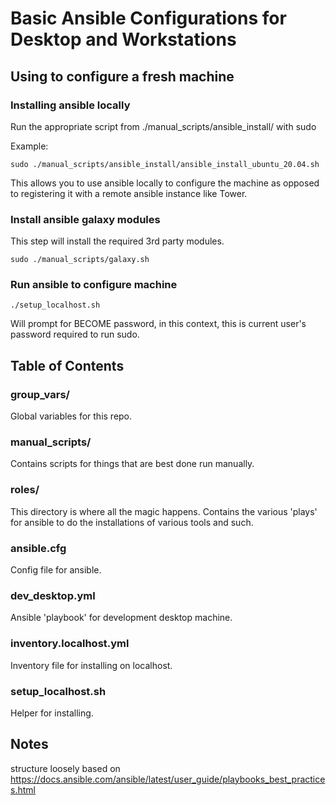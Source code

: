 # Basic Ansible Configurations for Desktop and Workstations

## Using to configure a fresh machine ##

### Installing ansible locally ###

Run the appropriate script from ./manual_scripts/ansible_install/ with sudo

Example:
```
sudo ./manual_scripts/ansible_install/ansible_install_ubuntu_20.04.sh
```

This allows you to use ansible locally to configure the machine as opposed to registering it with a remote ansible instance like Tower.

### Install ansible galaxy modules ###
This step will install the required 3rd party modules.
```
sudo ./manual_scripts/galaxy.sh
```
### Run ansible to configure machine ###

```
./setup_localhost.sh
```

Will prompt for BECOME password, in this context, this is current user's password required to run sudo.

## Table of Contents ##

### group_vars/ ###
Global variables for this repo.

### manual_scripts/ ###
Contains scripts for things that are best done run manually.

### roles/ ###
This directory is where all the magic happens.  Contains the various 'plays' for ansible to do the installations of various tools and such.

### ansible.cfg ###
Config file for ansible.

### dev_desktop.yml ###
Ansible 'playbook' for development desktop machine.

### inventory.localhost.yml ###
Inventory file for installing on localhost.

### setup_localhost.sh ###
Helper for installing.

## Notes ##
structure loosely based on https://docs.ansible.com/ansible/latest/user_guide/playbooks_best_practices.html
